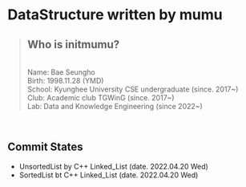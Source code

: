 # DataStructure written by mumu
> ## Who is initmumu?
> <br>Name: Bae Seungho
> <br>Birth: 1998.11.28 (YMD)
> <br>School: Kyunghee University CSE undergraduate (since. 2017~)
> <br>Club: Academic club TGWinG (since. 2017~)
> <br>Lab: Data and Knowledge Engineering (since 2022~)
<br>

## Commit States
* UnsortedList by C++ Linked_List (date. 2022.04.20 Wed)
* SortedList bt C++ Linked_List (date. 2022.04.20 Wed) 


